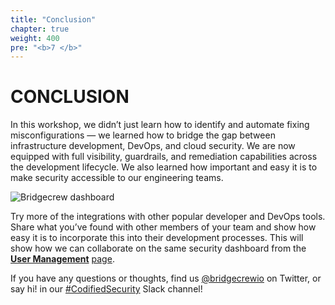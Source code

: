 ```yaml
---
title: "Conclusion"
chapter: true
weight: 400
pre: "<b>7 </b>"
---
```


# CONCLUSION

In this workshop, we didn’t just learn how to identify and automate fixing misconfigurations — we learned how to bridge the gap between infrastructure development, DevOps, and cloud security. We are now equipped with full visibility, guardrails, and remediation capabilities across the development lifecycle. We also learned how important and easy it is to make security accessible to our engineering teams.

![Bridgecrew dashboard](https://workshop.bridgecrew.io/images/runpipeline-dashboard-dash-1.png "Bridgecrew dashboard")

Try more of the integrations with other popular developer and DevOps tools. Share what you’ve found with other members of your team and show how easy it is to incorporate this into their development processes. This will show how we can collaborate on the same security dashboard from the **[User Management](https://www.bridgecrew.cloud/settings/userManagement?utm_source=awsworkshop)** [page](https://www.bridgecrew.cloud/settings/userManagement).

If you have any questions or thoughts, find us [@bridgecrewio](https://twitter.com/bridgecrewio) on Twitter, or say hi! in our [#CodifiedSecurity](https://slack.bridgecrew.io) Slack channel!
